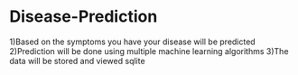 # Disease-Prediction
1)Based on the symptoms you have your disease will be predicted
2)Prediction will be done using multiple machine learning algorithms
3)The data will be stored and viewed sqlite 
